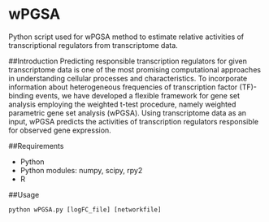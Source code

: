 # wPGSA
Python script used for wPGSA method to estimate relative activities of transcriptional regulators from transcriptome data.

##Introduction
Predicting responsible transcription regulators for given transcriptome data is one of the most promising computational approaches in understanding cellular processes and characteristics. To incorporate information about heterogeneous frequencies of transcription factor (TF)-binding events, we have developed a flexible framework for gene set analysis employing the weighted t-test procedure, namely weighted parametric gene set analysis (wPGSA). Using transcriptome data as an input, wPGSA predicts the activities of transcription regulators responsible for observed gene expression.

##Requirements

- Python
- Python modules: numpy, scipy, rpy2
- R

##Usage

`python wPGSA.py [logFC_file] [networkfile]`
